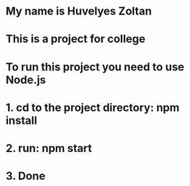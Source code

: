 # My name is Huvelyes Zoltan

# This is a project for college

# To run this project you need to use Node.js

# 1. cd to the project directory: npm install

# 2. run: npm start

# 3. Done
